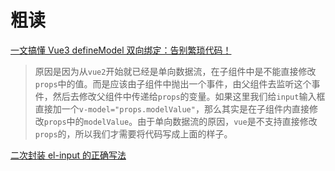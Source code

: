 # 粗读
[一文搞懂 Vue3 defineModel 双向绑定：告别繁琐代码！](https://zhuanlan.zhihu.com/p/681356441)
>原因是因为从`vue2`开始就已经是单向数据流，在子组件中是不能直接修改`props`中的值。而是应该由子组件中抛出一个事件，由父组件去监听这个事件，然后去修改父组件中传递给`props`的变量。如果这里我们给`input`输入框直接加一个`v-model="props.modelValue"`，那么其实是在子组件内直接修改`props`中的`modelValue`。由于单向数据流的原因，`vue`是不支持直接修改`props`的，所以我们才需要将代码写成上面的样子。

[二次封装 el-input 的正确写法](https://blog.csdn.net/qq_42543244/article/details/129164599)